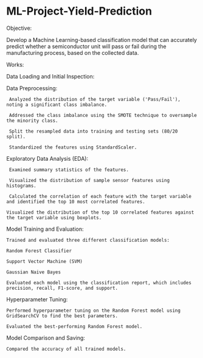 # ML-Project-Yield-Prediction
Objective:

Develop a Machine Learning-based classification model that can accurately predict whether a semiconductor unit will pass or fail during the manufacturing process, based on the collected data.

Works:

Data Loading and Initial Inspection:

Data Preprocessing:

     Analyzed the distribution of the target variable ('Pass/Fail'), noting a significant class imbalance.

     Addressed the class imbalance using the SMOTE technique to oversample the minority class.

     Split the resampled data into training and testing sets (80/20 split).

     Standardized the features using StandardScaler.

Exploratory Data Analysis (EDA):

     Examined summary statistics of the features.

     Visualized the distribution of sample sensor features using histograms.

     Calculated the correlation of each feature with the target variable and identified the top 10 most correlated features.

    Visualized the distribution of the top 10 correlated features against the target variable using boxplots.
    
Model Training and Evaluation:

    Trained and evaluated three different classification models:
    
    Random Forest Classifier
    
    Support Vector Machine (SVM)
    
    Gaussian Naive Bayes
    
    Evaluated each model using the classification report, which includes precision, recall, F1-score, and support.
    
Hyperparameter Tuning:

    Performed hyperparameter tuning on the Random Forest model using GridSearchCV to find the best parameters.
    
    Evaluated the best-performing Random Forest model.
    
Model Comparison and Saving:

    Compared the accuracy of all trained models.


